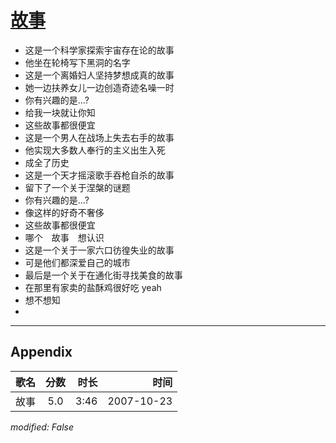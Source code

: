 # [故事](https://music.163.com/song?id=65433)

* 这是一个科学家探索宇宙存在论的故事
* 他坐在轮椅写下黑洞的名字
* 这是一个离婚妇人坚持梦想成真的故事
* 她一边扶养女儿一边创造奇迹名噪一时
* 你有兴趣的是...?
* 给我一块就让你知
* 这些故事都很便宜
* 这是一个男人在战场上失去右手的故事
* 他实现大多数人奉行的主义出生入死
* 成全了历史
* 这是一个天才摇滚歌手吞枪自杀的故事
* 留下了一个关于涅槃的谜题
* 你有兴趣的是...?
* 像这样的好奇不奢侈
* 这些故事都很便宜
* 哪个　故事　想认识
* 这是一个关于一家六口彷徨失业的故事
* 可是他们都深爱自己的城市
* 最后是一个关于在通化街寻找美食的故事
* 在那里有家卖的盐酥鸡很好吃 yeah
* 想不想知
* 


---

## Appendix

|歌名|分数|时长|时间|
|:---|:---:|---:|---:|
|故事|5.0|3:46|2007-10-23

*modified: False*